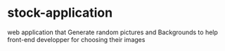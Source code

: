 # stock-application
web application that Generate random pictures and Backgrounds to help front-end developper for choosing their images
